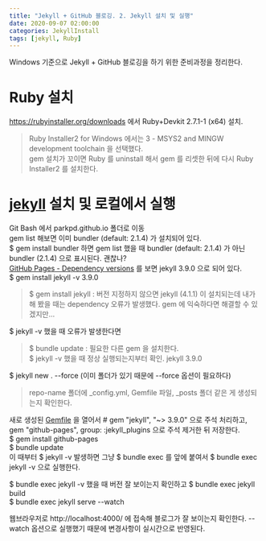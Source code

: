 ```yaml
---
title: "Jekyll + GitHub 블로깅. 2. Jekyll 설치 및 실행"
date: 2020-09-07 02:00:00
categories: JekyllInstall
tags: [jekyll, Ruby]
---
```

Windows 기준으로 Jekyll + GitHub 블로깅을 하기 위한 준비과정을 정리한다.  
# Ruby 설치
<https://rubyinstaller.org/downloads> 에서 Ruby+Devkit 2.7.1-1 (x64) 설치.  
> Ruby Installer2 for Windows 에서는 3 - MSYS2 and MINGW development toolchain 을 선택했다.  
> gem 설치가 꼬이면 Ruby 를 uninstall 해서 gem 를 리셋한 뒤에 다시 Ruby Installer2 를 설치한다.  

# [jekyll](https://jekyllrb.com) 설치 및 로컬에서 실행
Git Bash 에서 parkpd.github.io 폴더로 이동  
gem list 해보면 이미 bundler (default: 2.1.4) 가 설치되어 있다.  
$ gem install bundler 하면 gem list 했을 때 bundler (default: 2.1.4) 가 아닌 bundler (2.1.4) 으로 표시된다. 괜찮나?  
[GitHub Pages - Dependency versions](https://pages.github.com/versions) 를 보면 jekyll 3.9.0 으로 되어 있다.  
$ gem install jekyll -v 3.9.0
> $ gem install jekyll : 버전 지정하지 않으면 jekyll (4.1.1) 이 설치되는데 내가 해 봤을 때는 dependency 오류가 발생했다. gem 에 익숙하다면 해결할 수 있겠지만...  

$ jekyll -v 했을 때 오류가 발생한다면
> $ bundle update : 필요한 다른 gem 을 설치한다.  
> $ jekyll -v 했을 때 정상 실행되는지부터 확인. jekyll 3.9.0  

$ jekyll new . --force (이미 폴더가 있기 때문에 --force 옵션이 필요하다)  
> repo-name 폴더에 _config.yml, Gemfile 파일, _posts 폴더 같은 게 생성되는지 확인한다.

새로 생성된 [Gemfile](https://bundler.io/v2.1/gemfile.html) 을 열어서 \# gem "jekyll", "~> 3.9.0" 으로 주석 처리하고, gem "github-pages", group: :jekyll_plugins 으로 주석 제거한 뒤 저장한다.  
$ gem install github-pages  
$ bundle update  
이 때부터 $ jekyll -v 발생하면 그냥 $ bundle exec 를 앞에 붙여서 $ bundle exec jekyll -v 으로 실행한다.  

$ bundle exec jekyll -v 했을 때 버전 잘 보이는지 확인하고
$ bundle exec jekyll build  
$ bundle exec jekyll serve --watch  

웹브라우저로 http://localhost:4000/ 에 접속해 블로그가 잘 보이는지 확인한다. --watch 옵션으로 실행했기 때문에 변경사항이 실시간으로 반영된다.
